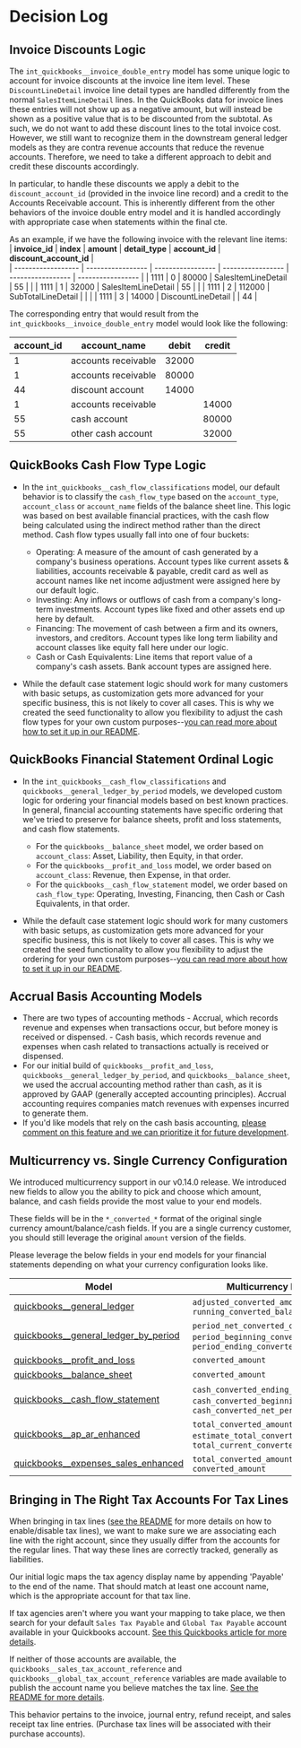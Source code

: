 # Decision Log
## Invoice Discounts Logic
The `int_quickbooks__invoice_double_entry` model has some unique logic to account for invoice discounts at the invoice line item level. These `DiscountLineDetail` invoice line detail types are handled differently from the normal `SalesItemLineDetail` lines. In the QuickBooks data for invoice lines these entries will not show up as a negative amount, but will instead be shown as a positive value that is to be discounted from the subtotal. As such, we do not want to add these discount lines to the total invoice cost. However, we still want to recognize them in the downstream general ledger models as they are contra revenue accounts that reduce the revenue accounts. Therefore, we need to take a different approach to debit and credit these discounts accordingly. 

In particular, to handle these discounts we apply a debit to the `discount_account_id` (provided in the invoice line record) and a credit to the Accounts Receivable account. This is inherently different from the other behaviors of the invoice double entry model and it is handled accordingly with appropriate case when statements within the final cte.

As an example, if we have the following invoice with the relevant line items:
| **invoice_id** | **index**  | **amount**  | **detail_type**  |  **account_id**  | **discount_account_id**  |  
| ------------------ | ----------------- | ----------------- | ----------------- | ----------------- | ----------------- |
| 1111  | 0  | 80000 | SalesItemLineDetail | 55 | |
| 1111  | 1  | 32000 | SalesItemLineDetail | 55 | |
| 1111  | 2  | 112000 | SubTotalLineDetail | | |
| 1111  | 3  | 14000 | DiscountLineDetail | | 44 |

The corresponding entry that would result from the `int_quickbooks__invoice_double_entry` model would look like the following:

| **account_id** | **account_name**  | **debit**  | **credit**  |
| ------------------ | ----------------- | ----------------- | ----------------- |
| 1  | accounts receivable  | 32000 | |
| 1  | accounts receivable  | 80000 | |
| 44  | discount account  | 14000 | |
| 1  | accounts receivable  |  | 14000 |
| 55  | cash account  | | 80000 |
| 55  | other cash account  | | 32000 |

## QuickBooks Cash Flow Type Logic  
- In the `int_quickbooks__cash_flow_classifications` model, our default behavior is to classify the `cash_flow_type` based on the `account_type`, `account_class` or `account_name` fields of the balance sheet line. This logic was based on best available financial practices, with the cash flow being calculated using the indirect method rather than the direct method. Cash flow types usually fall into one of four buckets:
    - Operating: A measure of the amount of cash generated by a company's business operations. Account types like current assets & liabilities, accounts receivable & payable, credit card as well as account names like net income adjustment were assigned here by our default logic. 
    - Investing: Any inflows or outflows of cash from a company's long-term investments. Account types like fixed and other assets end up here by default. 
    - Financing: The movement of cash between a firm and its owners, investors, and creditors. Account types like long term liability and account classes like equity fall here under our logic.
    - Cash or Cash Equivalents: Line items that report value of a company's cash assets. Bank account types are assigned here. 

- While the default case statement logic should work for many customers with basic setups, as customization gets more advanced for your specific business, this is not likely to cover all cases. This is why we created the seed functionality to allow you flexibility to adjust the cash flow types for your own custom purposes--[you can read more about how to set it up in our README](https://github.com/fivetran/dbt_quickbooks/blob/main/README.md#customize-the-cash-flow-model).

## QuickBooks Financial Statement Ordinal Logic

- In the `int_quickbooks__cash_flow_classifications` and `quickbooks__general_ledger_by_period` models, we developed custom logic for ordering your financial models based on best known practices. In general, financial accounting statements have specific ordering that we've tried to preserve for balance sheets, profit and loss statements, and cash flow statements.
    - For the `quickbooks__balance_sheet` model, we order based on `account_class`: Asset, Liability, then Equity, in that order.
    - For the `quickbooks__profit_and_loss` model, we order based on `account_class`: Revenue, then Expense, in that order.
    - For the `quickbooks__cash_flow_statement` model, we order based on `cash_flow_type`: Operating, Investing, Financing, then Cash or Cash Equivalents, in that order.

- While the default case statement logic should work for many customers with basic setups, as customization gets more advanced for your specific business, this is not likely to cover all cases. This is why we created the seed functionality to allow you flexibility to adjust the ordering for your own custom purposes--[you can read more about how to set it up in our README](https://github.com/fivetran/dbt_quickbooks/blob/main/README.md#customize-the-account-ordering-of-your-financial-models).

## Accrual Basis Accounting Models
- There are two types of accounting methods
      - Accrual, which records revenue and expenses when transactions occur, but before money is received or dispensed.
      - Cash basis, which records revenue and expenses when cash related to transactions actually is received or dispensed.  
- For our initial build of `quickbooks__profit_and_loss`, `quickbooks__general_ledger_by_period`, and `quickbooks__balance_sheet`, we used the accrual accounting method rather than cash, as it is approved by GAAP (generally accepted accounting principles). Accrual accounting requires companies match revenues with expenses incurred to generate them.
- If you'd like models that rely on the cash basis accounting, [please comment on this feature and we can prioritize it for future development](https://github.com/fivetran/dbt_quickbooks/issues/111).

## Multicurrency vs. Single Currency Configuration 
We introduced multicurrency support in our v0.14.0 release. We introduced new fields to allow you the ability to pick and choose which amount, balance, and cash fields provide the most value to your end models. 

These fields will be in the `*_converted_*` format of the original single currency amount/balance/cash fields. If you are a single currency customer, you should still leverage the original `amount` version of the fields.

Please leverage the below fields in your end models for your financial statements depending on what your currency configuration looks like.

| **Model** | **Multicurrency Fields** | **Single Currency Fields** |
| ------------------------ | ------------------------------------------------------------------------------------------------------- | ------------------------------------------ |    
| [quickbooks__general_ledger](https://fivetran.github.io/dbt_quickbooks/#!/model/model.quickbooks.quickbooks__general_ledger) | `adjusted_converted_amount`,  `running_converted_balance` |  `adjusted_amount`, `running_balance` | 
|[quickbooks__general_ledger_by_period](https://fivetran.github.io/dbt_quickbooks/#!/model/model.quickbooks.quickbooks__general_ledger_by_period) | `period_net_converted_change`, `period_beginning_converted_balance`, `period_ending_converted_balance`  | `period_net_change`, `period_beginning_balance`, `period_ending_balance`  |
| [quickbooks__profit_and_loss](https://fivetran.github.io/dbt_quickbooks/#!/model/model.quickbooks.quickbooks__profit_and_loss) |  `converted_amount` | `amount`  |
| [quickbooks__balance_sheet](https://fivetran.github.io/dbt_quickbooks/#!/model/model.quickbooks.quickbooks__balance_sheet) | `converted_amount` | `amount` |
| [quickbooks__cash_flow_statement](https://fivetran.github.io/dbt_quickbooks/#!/model/model.quickbooks.quickbooks__cash_flow_statement) |  `cash_converted_ending_period`, `cash_converted_beginning_period`, `cash_converted_net_period` | `cash_ending_period`, `cash_beginning_period`, `cash_net_period` |
| [quickbooks__ap_ar_enhanced](https://fivetran.github.io/dbt_quickbooks/#!/model/model.quickbooks.quickbooks__ap_ar_enhanced) | `total_converted_amount`, `estimate_total_converted_amount`, `total_current_converted_payment` | `total_amount`, `estimate_total_amount`, `total_current_payment` |
| [quickbooks__expenses_sales_enhanced](https://fivetran.github.io/dbt_quickbooks/#!/model/model.quickbooks.quickbooks__expenses_sales_enhanced) | `total_converted_amount`, `converted_amount` |  `total_amount`, `amount` |


## Bringing in The Right Tax Accounts For Tax Lines
When bringing in tax lines ([see the README](https://github.com/fivetran/dbt_quickbooks?tab=readme-ov-file#step-4-enablingdisabling-models) for more details on how to enable/disable tax lines), we want to make sure we are associating each line with the right account, since they usually differ from the accounts for the regular lines. That way these lines are correctly tracked, generally as liabilities. 

Our initial logic maps the tax agency display name by appending 'Payable' to the end of the name. That should match at least one account name, which is the appropriate account for that tax line. 

If tax agencies aren't where you want your mapping to take place, we then search for your default `Sales Tax Payable` and `Global Tax Payable` account available in your Quickbooks account. [See this Quickbooks article for more details](https://quickbooks.intuit.com/learn-support/en-ca/taxes/separate-tax-remittance-accounts/00/740623).

If neither of those accounts are available, the `quickbooks__sales_tax_account_reference` and `quickbooks__global_tax_account_reference` variables are made available to publish the account name you believe matches the tax line. [See the README for more details](https://github.com/fivetran/dbt_quickbooks?tab=readme-ov-file#configuring-account-type-names).

This behavior pertains to the invoice, journal entry, refund receipt, and sales receipt tax line entries. (Purchase tax lines will be associated with their purchase accounts).
